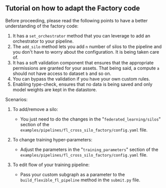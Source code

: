 ## Tutorial on how to adapt the Factory code

Before proceeding, please read the following points to have a better understanding of the factory code:
1. It has a `set_orchestrator` method that you can leverage to add an orchestrator to your pipeline.
2. The `add_silo` method lets you add `n` number of silos to the pipeline and you don't have to worry about the configuration. It is being taken care of.
3. It has a soft validation component that ensures that the appropriate permissions are granted for your assets. That being said, a compute `a` should not have access to dataset `b` and so on.
4. You can bypass the validation if you have your own custom rules.
5. Enabling type-check, ensures that no data is being saved and only model weights are kept in the datastore.

Scenarios:
1. To add/remove a silo:
    - You just need to do the changes in the "`federated_learning/silos`" section of the `examples/pipelines/fl_cross_silo_factory/config.yaml` file.

2. To change training hyper-parameters:
    - Adjust the parameters in the "`training_parameters`" section of the `examples/pipelines/fl_cross_silo_factory/config.yaml` file.

3. To edit flow of your training pipeline:
    - Pass your custom subgraph as a parameter to the `build_flexible_fl_pipeline` method in the `submit.py` file.

